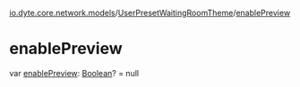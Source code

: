 [io.dyte.core.network.models](../index.md)/[UserPresetWaitingRoomTheme](index.md)/[enablePreview](enable-preview.md)

# enablePreview


var [enablePreview](enable-preview.md): [Boolean](https://kotlinlang.org/api/latest/jvm/stdlib/kotlin/-boolean/index.html)? = null
